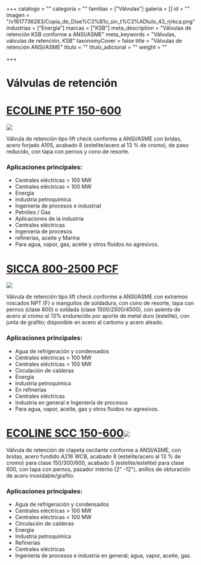 +++
catalogo = ""
categoria = ""
familias = ["Válvulas"]
galeria = []
id = ""
imagen = "/v1617736283/Copia_de_Dise%C3%B1o_sin_t%C3%ADtulo_43_rjrkca.png"
industrias = ["Energía"]
marcas = ["KSB"]
meta_description = "Válvulas de retención KSB conforme a ANSI/ASME"
meta_keywords = "Válvulas, válvulas de retención, KSB"
taxonomyCover = false
title = "Válvulas de retención ANSI/ASME"
titulo = ""
titulo_adicional = ""
weight = ""

+++
# **Válvulas de retención** 

# [**ECOLINE PTF 150-600**](https://products.ksb.com/es-es/productos/valvulas/v%C3%A1lvulas-de-cierre-de-compuerta/ecoline-ptf-150-600-31596)

![](https://res.cloudinary.com/novatec/v1596752797/es000424-ecoline-ptf-150-600_qnxxg8.png)

Válvula de retención tipo lift check conforme a ANSI/ASME con bridas, acero forjado A105, acabado 8 (estelite/acero al 13 % de cromo), de paso reducido, con tapa con pernos y cono de resorte.

### **Aplicaciones principales:**

* Centrales eléctricas > 100 MW
* Centrales eléctricas < 100 MW
* Energía
* Industria petroquímica
* Ingeniería de procesos e industrial
* Petróleo / Gas
* Aplicaciones de la industria
* Centrales eléctricas
* Ingeniería de procesos
* refinerías, aceite y Marina
* Para agua, vapor, gas, aceite y otros fluidos no agresivos.

# [**SICCA 800-2500 PCF**](https://products.ksb.com/es-es/productos/valvulas/sicca-800-2500-pcf-22346)

![](https://res.cloudinary.com/novatec/v1596752939/es000481-sicca-800-2500-pcf_kgg4dd.png)

Válvula de retención tipo lift check conforme a ANSI/ASME con extremos roscados NPT (F) o manguitos de soldadura, con cono de resorte, tapa con pernos (clase 800) o soldada (clase 1500/2500/4500), con asiento de acero al cromo al 13% endurecido por aporte de metal duro (estelite), con junta de grafito; disponible en acero al carbono y acero aleado.

### **Aplicaciones principales:**

* Agua de refrigeración y condensados
* Centrales eléctricas > 100 MW
* Centrales eléctricas < 100 MW
* Circulación de calderas
* Energía
* Industria petroquímica
* En refinerías
* Centrales eléctricas
* Industria en general e Ingeniería de procesos
* Para agua, vapor, aceite, gas y otros fluidos no agresivos. 

# [**ECOLINE SCC 150-600**](https://products.ksb.com/es-es/productos/valvulas/ecoline-scc-150-600-31616)![](https://res.cloudinary.com/novatec/v1596753072/es000776-ecoline-scc-150-600_nyqylm.png)

Válvula de retención de clapeta oscilante conforme a ANSI/ASME, con bridas, acero fundido A216 WCB, acabado 8 (estelite/acero al 13 % de cromo) para clase 150/300/600, acabado 5 (estelite/estelite) para clase 600, con tapa con pernos, pasador interno (2" -12"), anillos de obturación de acero inoxidable/grafito.

### **Aplicaciones principales:**

* Agua de refrigeración y condensados
* Centrales eléctricas > 100 MW
* Centrales eléctricas < 100 MW
* Circulación de calderas
* Energía
* Industria petroquímica
* Refinerías
* Centrales eléctricas
* Ingeniería de procesos e industria en general; agua, vapor, aceite, gas.